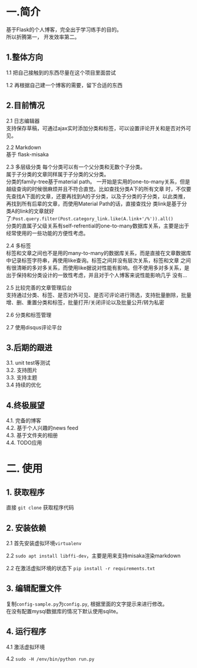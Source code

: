 # 一.简介
基于Flask的个人博客，完全出于学习练手的目的。  
所以折腾第一， 开发效率第二。  

## 1.整体方向
1.1 把自己接触到的东西尽量在这个项目里面尝试  

1.2 再根据自己建一个博客的需要，留下合适的东西  

## 2.目前情况
 2.1 日志编辑器  
 支持保存草稿，可通过ajax实时添加分类和标签，可以设置评论开关和是否对外可见。  

 2.2 Markdown  
 基于 flask-misaka  

 2.3 多层级分类
 每个分类可以有一个父分类和无数个子分类。  
 属于子分类的文章同样属于子分类的父分类。  
 分类的family-tree基于material path。  一开始是实用的one-to-many关系，但是越级查询的时候很麻烦并且不符合直觉。比如查找分类A下的所有文章
 时，不仅要先查找A下面的文章，还要再找到A的子分类，以及子分类的子分类，以此类推，再找到所有后辈的文章，而使用Material Path的话，直接查找分
 类link是基于分类A的link的文章就好了:`Post.query.filter(Post.category_link.like(A.link+'/%')).all()`  
 分类的直属子父级关系有self-refrential的one-to-many数据库关系，主要是出于经常使用的一些功能的方便性考虑。  

 2.4 多标签  
 标签和文章之间也不是用的many-to-many的数据库关系，而是直接在文章数据库中记录标签字符串，再使用like查询。标签之间并没有层次关系，标签和文章
 之间有很清晰的多对多关系，而使用like据说对性能有影响。但不使用多对多关系，是出于保持和分类设计的一致性考虑，并且对于个人博客来说性能影响几乎
 没有...  

 2.5 比较完善的文章管理后台  
 支持通过分类、标签、是否对外可见、是否可评论进行筛选，支持批量删除，批量增、删、重置分类和标签，批量打开/关闭评论以及批量公开/转为私密  

 2.6 分类和标签管理  

 2.7 使用disqus评论平台  

## 3.后期的跟进
 3.1. unit test等测试  
 3.2. 支持图片  
 3.3. 支持主题  
 3.4  持续的优化  

## 4.终极展望
 4.1. 完备的博客  
 4.2. 基于个人兴趣的news feed  
 4.3. 基于文件夹的相册  
 4.4. TODO应用  


# 二. 使用

## 1. 获取程序
直接 `git clone` 获取程序代码  
## 2. 安装依赖
2.1 首先安装虚拟环境`virtualenv`  

2.2 `sudo apt install libffi-dev`，主要是用来支持misaka渲染markdown  

2.2 在激活虚拟环境的状态下 `pip install -r requirements.txt`  

## 3. 编辑配置文件
复制`config-sample.py`为`config.py`, 根据里面的文字提示来进行修改。  
在没有配置mysql数据库的情况下默认使用sqlite。  

## 4. 运行程序
4.1 激活虚拟环境  

4.2 `sudo -H /env/bin/python run.py`  
